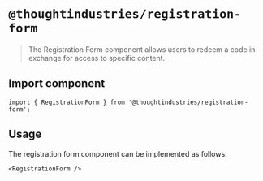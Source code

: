 # `@thoughtindustries/registration-form`

> The Registration Form component allows users to redeem a code in exchange for access to specific content.

## Import component

```
import { RegistrationForm } from '@thoughtindustries/registration-form';
```

## Usage

The registration form component can be implemented as follows:

```
<RegistrationForm />
```

